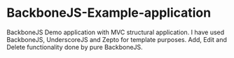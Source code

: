 BackboneJS-Example-application
==============================

BackboneJS Demo application with MVC structural application. I have used BackboneJS, UnderscoreJS and Zepto for template purposes. Add, Edit and Delete functionality done by pure BackboneJS.
